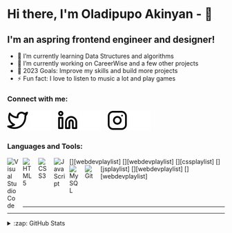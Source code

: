 # Hi there, I'm Oladipupo Akinyan - 👋 




## I'm an aspring frontend engineer and designer!

- 🌱 I’m currently learning Data Structures and algorithms 
- 👯 I’m currently working on CareerWise and a few other projects
- 🥅 2023 Goals: Improve my skills and build more projects 
- ⚡ Fun fact: I love to listen to music a lot and play games

### Connect with me:

[![website](./img/twitter-light.svg)](https://twitter.com/Michaelakinyan?t=aa_rE26GNqZVG9MkGhUKZw&s=09#gh-light-mode-only)
[![website](./img/twitter-dark.svg)](https://twitter.com/Michaelakinyan?t=aa_rE26GNqZVG9MkGhUKZw&s=09#gh-dark-mode-only)
&nbsp;&nbsp;
[![website](./img/linkedin-light.svg)](www.linkedin.com/in/oladipupo-akinyan#gh-light-mode-only)
[![website](./img/linkedin-dark.svg)](www.linkedin.com/in/oladipupo-akinyan#gh-dark-mode-only)
&nbsp;&nbsp;
[![website](./img/instagram-light.svg)](https://instagram.com/_michael.dev?igshid=ZDdkNTZiNTM=#gh-light-mode-only)
[![website](./img/instagram-dark.svg)](https://instagram.com/_michael.dev?igshid=ZDdkNTZiNTM=#gh-dark-mode-only)

### Languages and Tools:

[<img align="left" alt="Visual Studio Code" width="26px" src="https://cdn.jsdelivr.net/gh/devicons/devicon/icons/vscode/vscode-original.svg" style="padding-right:10px;" />][webdevplaylist]
[<img align="left" alt="HTML5" width="26px" src="https://cdn.jsdelivr.net/gh/devicons/devicon/icons/html5/html5-original.svg" style="padding-right:10px;" />][webdevplaylist]
[<img align="left" alt="CSS3" width="26px" src="https://cdn.jsdelivr.net/gh/devicons/devicon/icons/css3/css3-original.svg" style="padding-right:10px;" />][cssplaylist]
[<img align="left" alt="JavaScript" width="26px" src="https://cdn.jsdelivr.net/gh/devicons/devicon/icons/javascript/javascript-original.svg" style="padding-right:10px;" />][jsplaylist]
[<img align="left" alt="MySQL" width="26px" src="https://cdn.jsdelivr.net/gh/devicons/devicon/icons/mysql/mysql-original.svg" style="padding-right:10px;" />][webdevplaylist]
[<img align="left" alt="Git" width="26px" src="https://cdn.jsdelivr.net/gh/devicons/devicon/icons/git/git-original.svg" style="padding-right:10px;" />][webdevplaylist]

<br />
<br />

---



---

<details>
  <summary>:zap: GitHub Stats</summary>

  <img align="left" alt="codeSTACKr's GitHub Stats" src="https://github-readme-stats.vercel.app/api?username=codeSTACKr&show_icons=true&hide_border=false&title_color=ff652f&icon_color=FFE400&bg_color=09131B&text_color=ffffff&border_color=0c1a25" />

</details>

[twitter]: https://twitter.com/Michaelakinyan?t=aa_rE26GNqZVG9MkGhUKZw&s=09
[instagram]: https://instagram.com/_michael.dev?igshid=ZDdkNTZiNTM=
[linkedin]: www.linkedin.com/in/oladipupo-akinyan
